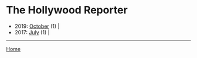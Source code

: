 # The Hollywood Reporter

  * 2019: 
      [October](./the-hollywood-reporter-2019-10.md) (1) | 
  * 2017: 
      [July](./the-hollywood-reporter-2017-07.md) (1) | 

----

[Home](../)
